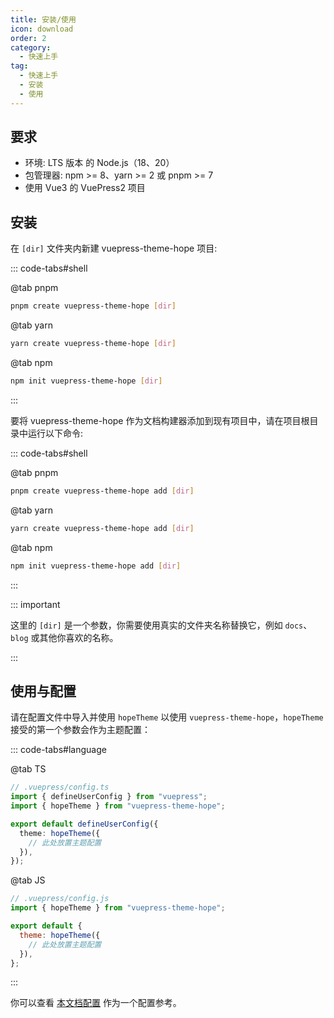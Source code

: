 ```yaml
---
title: 安装/使用
icon: download
order: 2
category:
  - 快速上手
tag:
  - 快速上手
  - 安装
  - 使用
---
```


## 要求

- 环境: LTS 版本 的 Node.js（18、20）
- 包管理器: npm >= 8、yarn >= 2 或 pnpm >= 7
- 使用 Vue3 的 VuePress2 项目

## 安装

在 `[dir]` 文件夹内新建 vuepress-theme-hope 项目:

::: code-tabs#shell

@tab pnpm

```bash
pnpm create vuepress-theme-hope [dir]
```

@tab yarn

```bash
yarn create vuepress-theme-hope [dir]
```

@tab npm

```bash
npm init vuepress-theme-hope [dir]
```

:::

要将 vuepress-theme-hope 作为文档构建器添加到现有项目中，请在项目根目录中运行以下命令:

::: code-tabs#shell

@tab pnpm

```bash
pnpm create vuepress-theme-hope add [dir]
```

@tab yarn

```bash
yarn create vuepress-theme-hope add [dir]
```

@tab npm

```bash
npm init vuepress-theme-hope add [dir]
```

:::

::: important

这里的 `[dir]` 是一个参数，你需要使用真实的文件夹名称替换它，例如 `docs`、`blog` 或其他你喜欢的名称。

:::

## 使用与配置

请在配置文件中导入并使用 `hopeTheme` 以使用 `vuepress-theme-hope`，`hopeTheme` 接受的第一个参数会作为主题配置：

::: code-tabs#language

@tab TS

```ts {7}
// .vuepress/config.ts
import { defineUserConfig } from "vuepress";
import { hopeTheme } from "vuepress-theme-hope";

export default defineUserConfig({
  theme: hopeTheme({
    // 此处放置主题配置
  }),
});
```

@tab JS

```js {7}
// .vuepress/config.js
import { hopeTheme } from "vuepress-theme-hope";

export default {
  theme: hopeTheme({
    // 此处放置主题配置
  }),
};
```

:::

你可以查看 [本文档配置][docs-config] 作为一个配置参考。

[docs-config]: https://github.com/vuepress-theme-hope/vuepress-theme-hope/blob/main/docs/theme/src/.vuepress/config.ts
